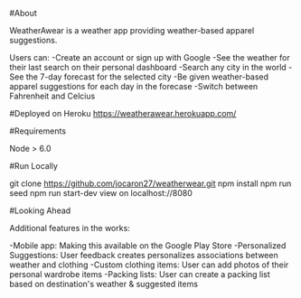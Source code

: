 #About

WeatherAwear is a weather app providing weather-based apparel suggestions.

Users can:
-Create an account or sign up with Google
-See the weather for their last search on their personal dashboard
-Search any city in the world
-See the 7-day forecast for the selected city
-Be given weather-based apparel suggestions for each day in the forecase
-Switch between Fahrenheit and Celcius

#Deployed on Heroku
https://weatherawear.herokuapp.com/

#Requirements

Node > 6.0

#Run Locally

git clone https://github.com/jocaron27/weatherwear.git
npm install
npm run seed
npm run start-dev
view on localhost://8080

#Looking Ahead

Additional features in the works:

-Mobile app: Making this available on the Google Play Store
-Personalized Suggestions: User feedback creates personalizes associations between weather and clothing
-Custom clothing items: User can add photos of their personal wardrobe items
-Packing lists: User can create a packing list based on destination's weather & suggested items






